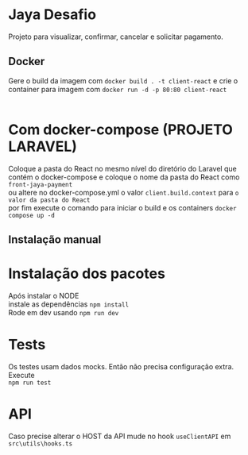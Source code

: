 # Jaya Desafio
Projeto para visualizar, confirmar, cancelar e solicitar pagamento.

## Docker
Gere o build da imagem com `docker build . -t client-react` e crie o container para imagem com  `docker run -d -p 80:80 client-react ` <br>
<br>
# Com docker-compose (PROJETO LARAVEL)
Coloque a pasta do React no mesmo nível do diretório do Laravel que contém o docker-compose e coloque o nome da pasta do React como `front-jaya-payment` <br>
ou altere no docker-compose.yml o valor `client.build.context` para `o valor da pasta do React` <br>
por fim execute o comando para iniciar o build e os containers `docker compose up -d ` <br>

## Instalação manual
# Instalação dos pacotes
Após instalar o NODE<br>
instale as dependências `npm install` <br>
Rode em dev usando `npm run dev`

# Tests
Os testes usam dados mocks. Então não precisa configuração extra.
Execute <br>
`npm run test`


# API
Caso precise alterar o HOST da API mude no hook `useClientAPI` em `src\utils\hooks.ts`

